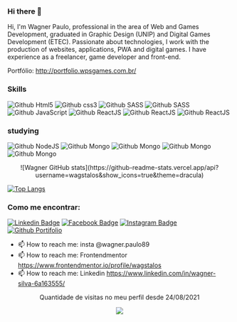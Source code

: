 ### Hi there 👋
Hi, I'm Wagner Paulo, professional in the area of Web and Games Development, graduated in Graphic Design (UNIP) and Digital Games Development (ETEC). Passionate about technologies, I work with the production of websites, applications, PWA and digital games. I have experience as a freelancer, game developer and front-end.

Portfólio: http://portfolio.wpsgames.com.br/


### Skills

![Github Html5](https://img.shields.io/badge/HTML5-E34F26?style=for-the-badge&logo=html5&logoColor=white)
![Github css3](https://img.shields.io/badge/CSS3-1572B6?style=for-the-badge&logo=css3&logoColor=white)
![Github SASS](https://img.shields.io/badge/SASS-CF649A?style=for-the-badge&logo=sass&logoColor=white)
![Github SASS](https://img.shields.io/badge/bootstrap-7952B3?style=for-the-badge&logo=Bootstrap&logoColor=white)
![Github JavaScript](https://img.shields.io/badge/JavaScript-F7DF1E?style=for-the-badge&logo=javascript&logoColor=black)
![Github ReactJS](https://img.shields.io/badge/-ReactJs-61dafb?style=for-the-badge&logo=react&logoColor=black)
![Github ReactJS](https://img.shields.io/badge/wordpress-30336b?style=for-the-badge&logo=WordPress&logoColor=white)
![Github ReactJS](https://img.shields.io/badge/Construct3-636e72?style=for-the-badge&logo=Construct%203&logoColor=white)

### studying

![Github NodeJS](https://img.shields.io/badge/NODEJS-90C53F?style=for-the-badge&logo=Node.js&logoColor=white)
![Github Mongo](https://img.shields.io/badge/MongoDB-dfe6e9?style=for-the-badge&logo=mongodb)
![Github Mongo](https://img.shields.io/badge/next.js-2d3436?style=for-the-badge&logo=Next.js&logoColor=white)
![Github Mongo](https://img.shields.io/badge/Unity-000?style=for-the-badge&logo=Unity&logoColor=white)
![Github Mongo](https://img.shields.io/badge/Figma-F24E1E?style=for-the-badge&logo=Figma&logoColor=white)

<p align="center"> ![Wagner GitHub stats](https://github-readme-stats.vercel.app/api?username=wagstalos&show_icons=true&theme=dracula)<p>


[![Top Langs](https://github-readme-stats.vercel.app/api/top-langs/?username=wagstalos&layout=compact&theme=dracula)](https://github.com/wagstalos/github-readme-stats)



### Como me encontrar:

[![Linkedin Badge](https://img.shields.io/badge/LinkedIn-0077B5?style=for-the-badge&logo=linkedin&logoColor=white&link=https://www.linkedin.com/in/wagner-silva-6a163555/)](https://www.linkedin.com/in/wagner-silva-6a163555/)
[![Facebook Badge](https://img.shields.io/badge/Facebook-1877F2?style=for-the-badge&logo=facebook&logoColor=white&link=)](https://www.facebook.com/wagstalos/)
[![Instagram Badge](https://img.shields.io/badge/Instagram-E4405F?style=for-the-badge&logo=instagram&logoColor=white&link=https://www.instagram.com/wagner.paulo89/)](https://www.instagram.com/wagner.paulo89/)
[![Github Portifolio](https://img.shields.io/badge/Portfolio-{feca57}?style=for-the-badge&logo={Portifolio}&logoColor=white&link=http://portfolio.wpsgames.com.br/)](http://portfolio.wpsgames.com.br/)


- 📫 How to reach me: insta @wagner.paulo89 
- 📫 How to reach me: Frontendmentor https://www.frontendmentor.io/profile/wagstalos
- 📫 How to reach me: Linkedin https://www.linkedin.com/in/wagner-silva-6a163555/
<!--
**wagstalos/wagstalos** is a ✨ _special_ ✨ repository because its `README.md` (this file) appears on your GitHub profile.

<p align="center">   <img alingn="center" src="https://profile-counter.glitch.me/SeuPerfildoGitHub/count.svg" /></p>

Here are some ideas to get you started:

- 🔭 I’m currently working on ...
- 🌱 I’m currently learning ...
- 👯 I’m looking to collaborate on ...
- 🤔 I’m looking for help with ...
- 💬 Ask me about ...
- 📫 How to reach me: ...
- 😄 Pronouns: ...
- ⚡ Fun fact: ...
-->


<p align="center"> Quantidade  de visitas no meu perfil desde 24/08/2021  </p>
<p align="center">   <img alingn="center" src="https://profile-counter.glitch.me/wagstalos/count.svg" />

